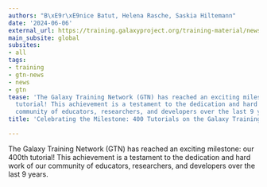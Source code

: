 ```yaml
---
authors: "B\xE9r\xE9nice Batut, Helena Rasche, Saskia Hiltemann"
date: '2024-06-06'
external_url: https://training.galaxyproject.org/training-material/news/2024/06/06/400-tutorials-milestone.html
main_subsite: global
subsites:
- all
tags:
- training
- gtn-news
- news
- gtn
tease: 'The Galaxy Training Network (GTN) has reached an exciting milestone: our 400th
  tutorial! This achievement is a testament to the dedication and hard work of our
  community of educators, researchers, and developers over the last 9 years.'
title: 'Celebrating the Milestone: 400 Tutorials on the Galaxy Training Network!'

---
```

The Galaxy Training Network (GTN) has reached an exciting milestone: our 400th tutorial! This achievement is a testament to the dedication and hard work of our community of educators, researchers, and developers over the last 9 years.